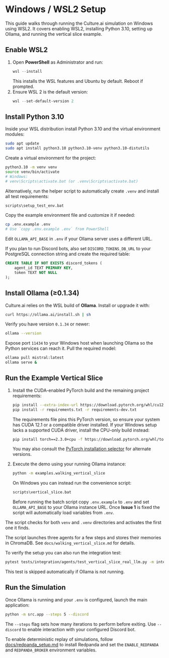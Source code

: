 # Windows / WSL2 Setup

This guide walks through running the Culture.ai simulation on Windows using WSL2.
It covers enabling WSL2, installing Python 3.10, setting up Ollama, and running
the vertical slice example.

## Enable WSL2

1. Open **PowerShell** as Administrator and run:
   ```powershell
   wsl --install
   ```
   This installs the WSL features and Ubuntu by default. Reboot if prompted.
2. Ensure WSL 2 is the default version:
   ```powershell
   wsl --set-default-version 2
   ```

## Install Python 3.10

Inside your WSL distribution install Python 3.10 and the virtual environment
modules:

```bash
sudo apt update
sudo apt install python3.10 python3.10-venv python3.10-distutils
```

Create a virtual environment for the project:

```bash
python3.10 -m venv venv
source venv/bin/activate
# Windows:
# venv\Scripts\activate.bat (or .venv\Scripts\activate.bat)
```

Alternatively, run the helper script to automatically create `.venv` and
install all test requirements:

```cmd
scripts\setup_test_env.bat
```

Copy the example environment file and customize it if needed:

```bash
cp .env.example .env
# Use `copy .env.example .env` from PowerShell
```

Edit `OLLAMA_API_BASE` in `.env` if your Ollama server uses a different URL.

If you plan to run Discord bots, also set `DISCORD_TOKENS_DB_URL` to your
PostgreSQL connection string and create the required table:

```sql
CREATE TABLE IF NOT EXISTS discord_tokens (
    agent_id TEXT PRIMARY KEY,
    token TEXT NOT NULL
);
```

## Install Ollama (≥0.1.34)

Culture.ai relies on the WSL build of **Ollama**. Install or upgrade it with:

```bash
curl https://ollama.ai/install.sh | sh
```

Verify you have version `0.1.34` or newer:

```bash
ollama --version
```

Expose port `11434` to your Windows host when launching Ollama so the Python
services can reach it. Pull the required model:

```bash
ollama pull mistral:latest
ollama serve &
```

## Run the Example Vertical Slice

1. Install the CUDA-enabled PyTorch build and the remaining project requirements:
   ```bash
   pip install --extra-index-url https://download.pytorch.org/whl/cu121 torch==2.3.0+cu121
   pip install -r requirements.txt -r requirements-dev.txt
   ```
   The requirements file pins this PyTorch version, so ensure your system has CUDA 12.1 or a compatible driver installed.
   If your Windows setup lacks a supported CUDA driver, install the CPU-only build instead:
   ```bash
   pip install torch==2.3.0+cpu -f https://download.pytorch.org/whl/torch_stable.html
   ```
   You may also consult the [PyTorch installation selector](https://pytorch.org/get-started/locally/) for alternate versions.
2. Execute the demo using your running Ollama instance:
   ```bash
   python -m examples.walking_vertical_slice
   ```
   On Windows you can instead run the convenience script:
   ```cmd
   scripts\vertical_slice.bat
   ```

   Before running the batch script copy `.env.example` to `.env` and set
   `OLLAMA_API_BASE` to your Ollama instance URL. Once **Issue&nbsp;1** is fixed
   the script will automatically load variables from `.env`.

The script checks for both `venv` and `.venv` directories and activates the first one it finds.

The script launches three agents for a few steps and stores their memories in
ChromaDB. See `docs/walking_vertical_slice.md` for details.

To verify the setup you can also run the integration test:

```bash
pytest tests/integration/agents/test_vertical_slice_real_llm.py -m integration
```

This test is skipped automatically if Ollama is not running.

## Run the Simulation

Once Ollama is running and your `.env` is configured, launch the main application:

```bash
python -m src.app --steps 5 --discord
```

The `--steps` flag sets how many iterations to perform before exiting. Use `--discord` to enable interaction with your configured Discord bot.

To enable deterministic replay of simulations, follow [docs/redpanda_setup.md](redpanda_setup.md) to install Redpanda and set the `ENABLE_REDPANDA` and `REDPANDA_BROKER` environment variables.

